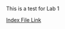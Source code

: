 This is a test for Lab 1

[Index File Link](https://hdehaini.github.io/cse15l-lab-reports/index.html)
